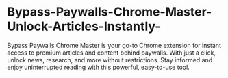 # Bypass-Paywalls-Chrome-Master-Unlock-Articles-Instantly-
Bypass Paywalls Chrome Master is your go-to Chrome extension for instant access to premium articles and content behind paywalls. With just a click, unlock news, research, and more without restrictions. Stay informed and enjoy uninterrupted reading with this powerful, easy-to-use tool.
